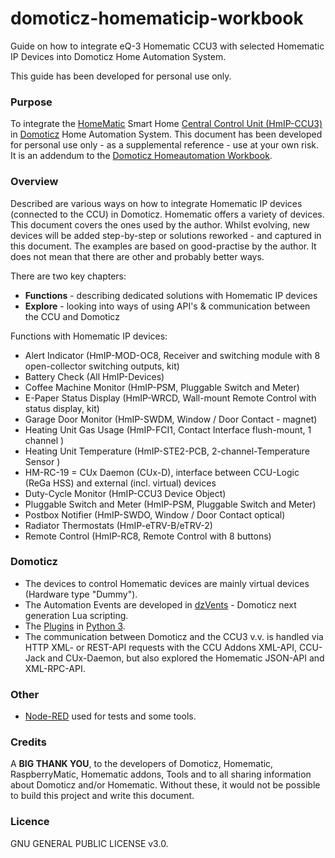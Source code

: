 # domoticz-homematicip-workbook
Guide on how to integrate eQ-3 Homematic CCU3 with selected Homematic IP Devices into Domoticz Home Automation System. 

This guide has been developed for personal use only.

### Purpose
To integrate the [HomeMatic](https://www.homematic.com) Smart Home [Central Control Unit (HmIP-CCU3)](https://www.eq-3.com/products/homematic/detail/smart-home-central-control-unit-ccu3.html) in [Domoticz](https://www.domoticz.com/) Home Automation System.
This document has been developed for personal use only - as a supplemental reference - use at your own risk.
It is an addendum to the [Domoticz Homeautomation Workbook](https://github.com/rwbl/domoticz-homeautomation-workbook).

### Overview
Described are various ways on how to integrate Homematic IP devices (connected to the CCU) in Domoticz.
Homematic offers a variety of devices. This document covers the ones used by the author.
Whilst evolving, new devices will be added step-by-step or solutions reworked - and captured in this document.
The examples are based on good-practise by the author. It does not mean that there are other and probably better ways.

There are two key chapters:
* **Functions** - describing dedicated solutions with Homematic IP devices
* **Explore** - looking into ways of using API's & communication between the CCU and Domoticz

Functions with Homematic IP devices:

* Alert Indicator (HmIP-MOD-OC8, Receiver and switching module with 8 open-collector switching outputs, kit)
* Battery Check (All HmIP-Devices)
* Coffee Machine Monitor (HmIP-PSM, Pluggable Switch and Meter)
* E-Paper Status Display (HmIP-WRCD, Wall-mount Remote Control with status display, kit)
* Garage Door Monitor (HmIP-SWDM, Window / Door Contact - magnet)
* Heating Unit Gas Usage (HmIP-FCI1, Contact Interface flush-mount, 1 channel )
* Heating Unit Temperature (HmIP-STE2-PCB, 2-channel-Temperature Sensor )
* HM-RC-19 = CUx Daemon (CUx-D), interface between CCU-Logic (ReGa HSS) and external (incl. virtual) devices
* Duty-Cycle Monitor (HmIP-CCU3 Device Object)
* Pluggable Switch and Meter (HmIP-PSM, Pluggable Switch and Meter)
* Postbox Notifier (HmIP-SWDO, Window / Door Contact optical)
* Radiator Thermostats (HmIP-eTRV-B/eTRV-2)
* Remote Control (HmIP-RC8, Remote Control with 8 buttons)

### Domoticz
* The devices to control Homematic devices are mainly virtual devices (Hardware type "Dummy").
* The Automation Events are developed in [dzVents](https://www.domoticz.com/wiki/DzVents:_next_generation_Lua_scripting) - Domoticz next generation Lua scripting.
* The [Plugins](https://www.domoticz.com/wiki/Developing_a_Python_plugin) in [Python 3](https://www.python.org/).
* The communication between Domoticz and the CCU3 v.v. is handled via HTTP XML- or REST-API requests with the CCU Addons XML-API, CCU-Jack and CUx-Daemon, but also explored the Homematic JSON-API and XML-RPC-API.

### Other
* [Node-RED](https://nodered.org/) used for tests and some tools.

### Credits
A **BIG THANK YOU**, to the developers of Domoticz, Homematic, RaspberryMatic, Homematic addons, Tools and to all sharing information about Domoticz and/or Homematic.
Without these, it would not be possible to build this project and write this document.

### Licence
GNU GENERAL PUBLIC LICENSE v3.0.
